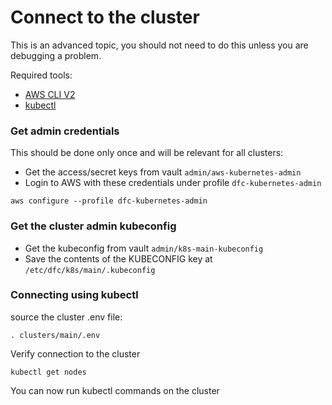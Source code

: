 # Connect to the cluster

This is an advanced topic, you should not need to do this unless you are debugging a problem.

Required tools:

* [AWS CLI V2](https://docs.aws.amazon.com/cli/latest/userguide/install-cliv2.html)
* [kubectl](https://kubernetes.io/releases/download/)

### Get admin credentials

This should be done only once and will be relevant for all clusters:

* Get the access/secret keys from vault `admin/aws-kubernetes-admin`
* Login to AWS with these credentials under profile `dfc-kubernetes-admin`
```
aws configure --profile dfc-kubernetes-admin
```

### Get the cluster admin kubeconfig

* Get the kubeconfig from vault `admin/k8s-main-kubeconfig`
* Save the contents of the KUBECONFIG key at `/etc/dfc/k8s/main/.kubeconfig`

### Connecting using kubectl

source the cluster .env file:

```
. clusters/main/.env
```

Verify connection to the cluster

```
kubectl get nodes
```

You can now run kubectl commands on the cluster
